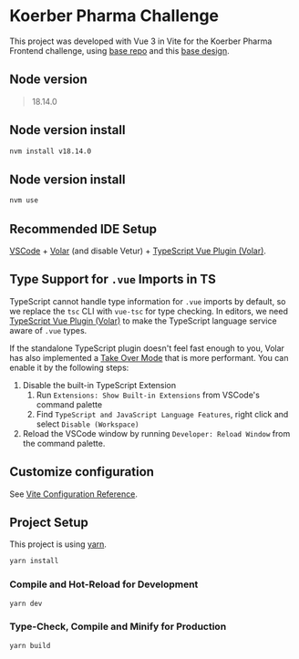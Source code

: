 # Koerber Pharma Challenge
This project was developed with Vue 3 in Vite for the Koerber Pharma Frontend challenge, using [base repo](https://github.com/KoerberIng/Frontend-challenge) and this [base design](https://www.figma.com/file/rGsEySpBjYEbcFWVGEXeAf/Posts-Challenge).

## Node version
>18.14.0

## Node version install
```sh
nvm install v18.14.0
```

## Node version install
```sh
nvm use
```

## Recommended IDE Setup

[VSCode](https://code.visualstudio.com/) + [Volar](https://marketplace.visualstudio.com/items?itemName=Vue.volar) (and disable Vetur) + [TypeScript Vue Plugin (Volar)](https://marketplace.visualstudio.com/items?itemName=Vue.vscode-typescript-vue-plugin).

## Type Support for `.vue` Imports in TS

TypeScript cannot handle type information for `.vue` imports by default, so we replace the `tsc` CLI with `vue-tsc` for type checking. In editors, we need [TypeScript Vue Plugin (Volar)](https://marketplace.visualstudio.com/items?itemName=Vue.vscode-typescript-vue-plugin) to make the TypeScript language service aware of `.vue` types.

If the standalone TypeScript plugin doesn't feel fast enough to you, Volar has also implemented a [Take Over Mode](https://github.com/johnsoncodehk/volar/discussions/471#discussioncomment-1361669) that is more performant. You can enable it by the following steps:

1. Disable the built-in TypeScript Extension
    1) Run `Extensions: Show Built-in Extensions` from VSCode's command palette
    2) Find `TypeScript and JavaScript Language Features`, right click and select `Disable (Workspace)`
2. Reload the VSCode window by running `Developer: Reload Window` from the command palette.

## Customize configuration

See [Vite Configuration Reference](https://vitejs.dev/config/).

## Project Setup

This project is using [yarn](https://classic.yarnpkg.com/en/). 

```sh
yarn install
```

### Compile and Hot-Reload for Development

```sh
yarn dev
```

### Type-Check, Compile and Minify for Production

```sh
yarn build
```
